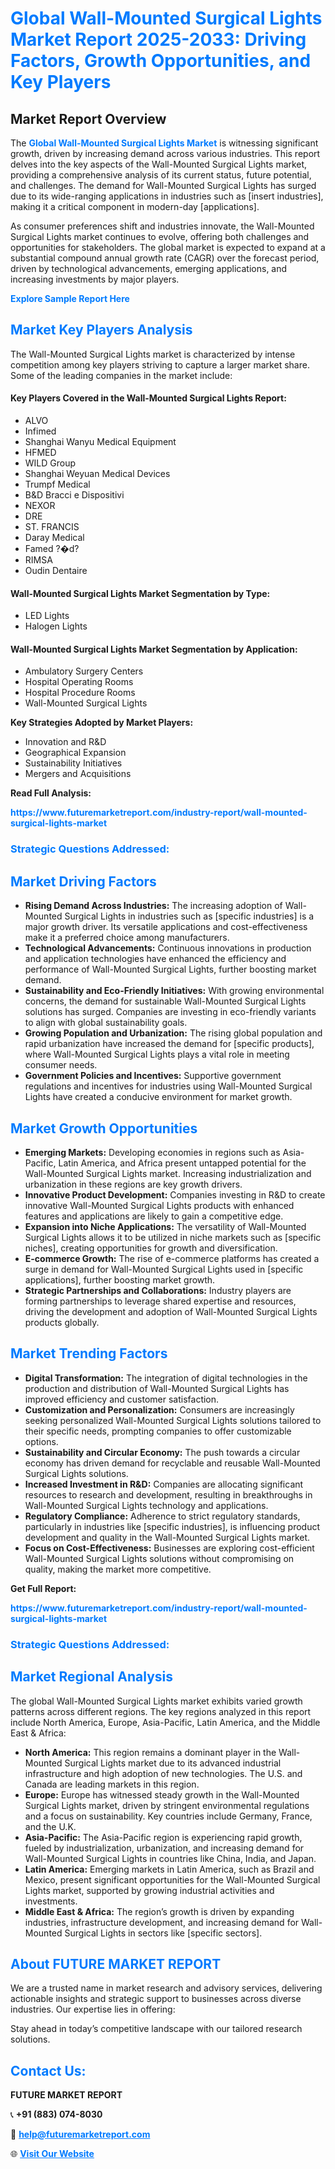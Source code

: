 <h1 style="color: #007BFF;">Global Wall-Mounted Surgical Lights Market Report 2025-2033: Driving Factors, Growth Opportunities, and Key Players</h1>

<section id="overview">
<h2>Market Report Overview</h2>
<p>The <a href="https://www.futuremarketreport.com/industry-report/wall-mounted-surgical-lights-market" style="color: #007BFF; text-decoration: none;"><strong>Global Wall-Mounted Surgical Lights Market</strong></a> is witnessing significant growth, driven by increasing demand across various industries. This report delves into the key aspects of the Wall-Mounted Surgical Lights market, providing a comprehensive analysis of its current status, future potential, and challenges. The demand for Wall-Mounted Surgical Lights has surged due to its wide-ranging applications in industries such as [insert industries], making it a critical component in modern-day [applications].</p>
<p>As consumer preferences shift and industries innovate, the Wall-Mounted Surgical Lights market continues to evolve, offering both challenges and opportunities for stakeholders. The global market is expected to expand at a substantial compound annual growth rate (CAGR) over the forecast period, driven by technological advancements, emerging applications, and increasing investments by major players.</p>
</section>

<section id="overview">
<p><a href="https://www.futuremarketreport.com/request-sample/reportId=122502" style="color: #007BFF; text-decoration: none;"><strong>Explore Sample Report Here</strong></a></p>
</section>

<section id="key-players">
<h2 style="color: #007BFF;">Market Key Players Analysis</h2>
<p>The Wall-Mounted Surgical Lights market is characterized by intense competition among key players striving to capture a larger market share. Some of the leading companies in the market include:</p>
<h4>Key Players Covered in the Wall-Mounted Surgical Lights Report:</h4>
<ul><li>ALVO</li><li>Infimed</li><li>Shanghai Wanyu Medical Equipment</li><li>HFMED</li><li>WILD Group</li><li>Shanghai Weyuan Medical Devices</li><li>Trumpf Medical</li><li>B&amp;D Bracci e Dispositivi</li><li>NEXOR</li><li>DRE</li><li>ST. FRANCIS</li><li>Daray Medical</li><li>Famed ?�d?</li><li>RIMSA</li><li>Oudin Dentaire</li></ul>
<h4>Wall-Mounted Surgical Lights Market Segmentation by Type:</h4>
<ul><li>LED Lights</li><li>Halogen Lights</li></ul>

<h4>Wall-Mounted Surgical Lights Market Segmentation by Application:</h4>
<ul><li>Ambulatory Surgery Centers</li><li>Hospital Operating Rooms</li><li>Hospital Procedure Rooms</li><li>Wall-Mounted Surgical Lights</li></ul>
<p><strong>Key Strategies Adopted by Market Players:</strong></p>
<ul>
<li>Innovation and R&D</li>
<li>Geographical Expansion</li>
<li>Sustainability Initiatives</li>
<li>Mergers and Acquisitions</li>
</ul>
</section>

<section>
<p><strong>Read Full Analysis: </strong></p><a href="https://www.futuremarketreport.com/industry-report/wall-mounted-surgical-lights-market" style="color: #007BFF; text-decoration: none;"><strong>https://www.futuremarketreport.com/industry-report/wall-mounted-surgical-lights-market</strong></a>
<h3 style="color: #007BFF;">Strategic Questions Addressed:</h3>
</section>

<section id="driving-factors">
<h2 style="color: #007BFF;">Market Driving Factors</h2>
<ul>
<li><strong>Rising Demand Across Industries:</strong> The increasing adoption of Wall-Mounted Surgical Lights in industries such as [specific industries] is a major growth driver. Its versatile applications and cost-effectiveness make it a preferred choice among manufacturers.</li>
<li><strong>Technological Advancements:</strong> Continuous innovations in production and application technologies have enhanced the efficiency and performance of Wall-Mounted Surgical Lights, further boosting market demand.</li>
<li><strong>Sustainability and Eco-Friendly Initiatives:</strong> With growing environmental concerns, the demand for sustainable Wall-Mounted Surgical Lights solutions has surged. Companies are investing in eco-friendly variants to align with global sustainability goals.</li>
<li><strong>Growing Population and Urbanization:</strong> The rising global population and rapid urbanization have increased the demand for [specific products], where Wall-Mounted Surgical Lights plays a vital role in meeting consumer needs.</li>
<li><strong>Government Policies and Incentives:</strong> Supportive government regulations and incentives for industries using Wall-Mounted Surgical Lights have created a conducive environment for market growth.</li>
</ul>
</section>

<section id="growth-opportunities">
<h2 style="color: #007BFF;">Market Growth Opportunities</h2>
<ul>
<li><strong>Emerging Markets:</strong> Developing economies in regions such as Asia-Pacific, Latin America, and Africa present untapped potential for the Wall-Mounted Surgical Lights market. Increasing industrialization and urbanization in these regions are key growth drivers.</li>
<li><strong>Innovative Product Development:</strong> Companies investing in R&D to create innovative Wall-Mounted Surgical Lights products with enhanced features and applications are likely to gain a competitive edge.</li>
<li><strong>Expansion into Niche Applications:</strong> The versatility of Wall-Mounted Surgical Lights allows it to be utilized in niche markets such as [specific niches], creating opportunities for growth and diversification.</li>
<li><strong>E-commerce Growth:</strong> The rise of e-commerce platforms has created a surge in demand for Wall-Mounted Surgical Lights used in [specific applications], further boosting market growth.</li>
<li><strong>Strategic Partnerships and Collaborations:</strong> Industry players are forming partnerships to leverage shared expertise and resources, driving the development and adoption of Wall-Mounted Surgical Lights products globally.</li>
</ul>
</section>

<section id="trending-factors">
<h2 style="color: #007BFF;">Market Trending Factors</h2>
<ul>
<li><strong>Digital Transformation:</strong> The integration of digital technologies in the production and distribution of Wall-Mounted Surgical Lights has improved efficiency and customer satisfaction.</li>
<li><strong>Customization and Personalization:</strong> Consumers are increasingly seeking personalized Wall-Mounted Surgical Lights solutions tailored to their specific needs, prompting companies to offer customizable options.</li>
<li><strong>Sustainability and Circular Economy:</strong> The push towards a circular economy has driven demand for recyclable and reusable Wall-Mounted Surgical Lights solutions.</li>
<li><strong>Increased Investment in R&D:</strong> Companies are allocating significant resources to research and development, resulting in breakthroughs in Wall-Mounted Surgical Lights technology and applications.</li>
<li><strong>Regulatory Compliance:</strong> Adherence to strict regulatory standards, particularly in industries like [specific industries], is influencing product development and quality in the Wall-Mounted Surgical Lights market.</li>
<li><strong>Focus on Cost-Effectiveness:</strong> Businesses are exploring cost-efficient Wall-Mounted Surgical Lights solutions without compromising on quality, making the market more competitive.</li>
</ul>
</section>

<section>
<p><strong>Get Full Report: </strong></p><a href="https://www.futuremarketreport.com/industry-report/wall-mounted-surgical-lights-market" style="color: #007BFF; text-decoration: none;"><strong>https://www.futuremarketreport.com/industry-report/wall-mounted-surgical-lights-market</strong></a>
<h3 style="color: #007BFF;">Strategic Questions Addressed:</h3>
</section>


<section id="regional-analysis">
<h2 style="color: #007BFF;">Market Regional Analysis</h2>
<p>The global Wall-Mounted Surgical Lights market exhibits varied growth patterns across different regions. The key regions analyzed in this report include North America, Europe, Asia-Pacific, Latin America, and the Middle East & Africa:</p>
<ul>
<li><strong>North America:</strong> This region remains a dominant player in the Wall-Mounted Surgical Lights market due to its advanced industrial infrastructure and high adoption of new technologies. The U.S. and Canada are leading markets in this region.</li>
<li><strong>Europe:</strong> Europe has witnessed steady growth in the Wall-Mounted Surgical Lights market, driven by stringent environmental regulations and a focus on sustainability. Key countries include Germany, France, and the U.K.</li>
<li><strong>Asia-Pacific:</strong> The Asia-Pacific region is experiencing rapid growth, fueled by industrialization, urbanization, and increasing demand for Wall-Mounted Surgical Lights in countries like China, India, and Japan.</li>
<li><strong>Latin America:</strong> Emerging markets in Latin America, such as Brazil and Mexico, present significant opportunities for the Wall-Mounted Surgical Lights market, supported by growing industrial activities and investments.</li>
<li><strong>Middle East & Africa:</strong> The region’s growth is driven by expanding industries, infrastructure development, and increasing demand for Wall-Mounted Surgical Lights in sectors like [specific sectors].</li>
</ul>
</section>

<footer>
<h2 style="color: #007BFF;">About FUTURE MARKET REPORT</h2>
<p>We are a trusted name in market research and advisory services, delivering actionable insights and strategic support to businesses across diverse industries. Our expertise lies in offering:</p>

<p>Stay ahead in today’s competitive landscape with our tailored research solutions.</p>

<h2 style="color: #007BFF;">Contact Us:</h2>
<p><strong>FUTURE MARKET REPORT</strong></p>
<p>📞 <strong>+91 (883) 074-8030</strong></p>
<p>📧 <strong><a href="mailto:help@futuremarketreport.com" style="color: #007BFF;">help@futuremarketreport.com</a></strong></p>
<p>🌐 <strong><a href="https://www.futuremarketreport.com/" style="color: #007BFF;">Visit Our Website</a></strong></p>
</footer>